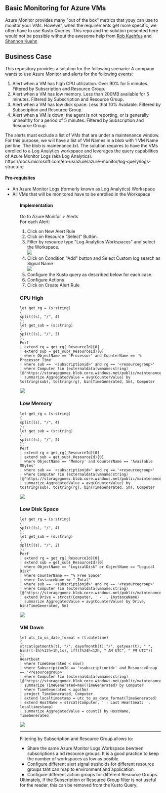 <h2>Basic Monitoring for Azure VMs</h2>
Azure Monitor provides many "out of the box" metrics that youy can use to monitor your VMs. However, when the requirements get more specific, we often have to use Kusto Queries.
This repo and the solution presented here would not be possible without the awesome help from <a href="https://github.com/rkuehfus">Rob Kuehfus</a> and <a href="https://github.com/sbkuehn">Shannon Kuehn</a>
<h2>Business Case</h2>
This repository provides a solution for the following scenario: A company wants to use Azure Monitor and alerts for the following events:
<ol>
<li>Alert when a VM has high CPU utilization. Over 90% for 5 minutes.  Filtered by Subscription and Resource Group.
<li>Alert when a VM has low memory. Less than 200MB available for 5 minutes. Filtered by Subscription and Resource Group.
<li>Alert when a VM has low disk space. Less that 10% Available.  Filtered by Subscription and Resource Group.
<li>Alert when a VM is down, the agent is not reporting, or is generally unhealthy for a period of 5 minutes.  Filtered by Subscription and Resource Group.
</ol>
The alerts must exclude a list of VMs that are under a maintenance window.  For this purpose, we will have a list of VM Names in a blob with 1 VM Name per line.  The blob is mainenance.txt.
The solution requires to have the VMs enrolled to a Log Analytics workspace and leverages the query capabilities of Azure Monitor Logs (aka Log Analytics). <br/>
https://docs.microsoft.com/en-us/azure/azure-monitor/log-query/logs-structure

<h4>Pre-requisites</h4>
<ul>
<li>An Azure Monitor Logs (formerly known as Log Analytics) Workspace
<li>All VMs that will be monitored have to be enrolled in the Workspace
<ul>
<h4>Implementation</h4>
Go to Azure Monitor > Alerts<br/>
For each Alert:
<ol>
<li>Click on New Alert Rule
<li>Click on Resource "Select" Button.
<li>Filter by resource type "Log Analytics Workspaces" and select the Workspace.<br/>
<img src="https://storagegomez.blob.core.windows.net/public/images/alertrule.png"/>
<li>Click on Condition "Add" button and Select Custom log search as Signal Name<br/>
<img src="https://storagegomez.blob.core.windows.net/public/images/customlogsearch.png"/>
<li>Configure the Kusto query as described below for each case.
<li>Configure Actions
<li>Click on Create Alert Rule
</ol>

<h3>CPU High</h3>

```
let get_rg = (s:string)
{
split((s), "/", 4)
};
let get_sub = (s:string)
{
split((s), "/", 2)
};
Perf
| extend rg = get_rg(_ResourceId)[0]
| extend sub = get_sub(_ResourceId)[0]
| where ObjectName == 'Processor' and CounterName == '% Processor Time'
| where sub == '<subscriptionid>' and rg == '<resourcegroup>'
| where Computer !in (externaldata(vmname:string) [@"https://storagegomez.blob.core.windows.net/public/maintenance.txt"])
| summarize AggregatedValue = avg(CounterValue) by tostring(sub), tostring(rg), bin(TimeGenerated, 5m), Computer
```
<img src="https://storagegomez.blob.core.windows.net/public/images/cpuhigh.png"/>

<h3>Low Memory</h3>

```
let get_rg = (s:string)
{
split((s), "/", 4)
};
let get_sub = (s:string)
{
split((s), "/", 2)
};
Perf
| extend rg = get_rg(_ResourceId)[0]
| extend sub = get_sub(_ResourceId)[0]
| where ObjectName == 'Memory' and CounterName == 'Available MBytes' 
| where sub == '<subscriptionid>' and rg == '<resourcegroup>'
| where Computer !in (externaldata(vmname:string) [@"https://storagegomez.blob.core.windows.net/public/maintenance.txt"])
| summarize AggregatedValue = avg(CounterValue) by tostring(sub), tostring(rg), bin(TimeGenerated, 5m), Computer
```
<img src="https://storagegomez.blob.core.windows.net/public/images/memlow.png"/>

<h3>Low Disk Space</h3>

```
let get_rg = (s:string)
{
split((s), "/", 4)
};
let get_sub = (s:string)
{
split((s), "/", 2)
};
Perf
| extend rg = get_rg(_ResourceId)[0]
| extend sub = get_sub(_ResourceId)[0]
| where ObjectName == "LogicalDisk" or ObjectName == "Logical Disk"
| where CounterName == "% Free Space"
| where InstanceName <> "_Total"
| where sub == '<subscriptionid>' and rg == '<resourcegroup>'
| where Computer !in (externaldata(vmname:string) [@"https://storagegomez.blob.core.windows.net/public/maintenance.txt"])
| extend Drive = strcat(Computer, ' - ', InstanceName)
| summarize AggregatedValue = avg(CounterValue) by Drive, bin(TimeGenerated, 5m)
```
<img src="https://storagegomez.blob.core.windows.net/public/images/disklow.png"/>

<h3>VM Down</h3>

```
let utc_to_us_date_format = (t:datetime)
{
strcat(getmonth(t), "/", dayofmonth(t),"/", getyear(t), " ",
bin((t-1h)%12h+1h,1s), iff(t%24h<12h, " AM UTC", " PM UTC"))
};
Heartbeat
| where TimeGenerated < now()
| where SubscriptionId == '<subscriptionid>' and ResourceGroup == '<resourcegroup>'
| where Computer !in (externaldata(vmname:string) [@"https://storagegomez.blob.core.windows.net/public/maintenance.txt"])
| summarize TimeGenerated=max(TimeGenerated) by Computer
| where TimeGenerated < ago(5m)
| project TimeGenerated, Computer
| extend localtimestamp = utc_to_us_date_format(TimeGenerated)
| extend HostName = strcat(Computer, ' - Last Heartbeat: ', localtimestamp)
| summarize AggregatedValue = count() by HostName, TimeGenerated
```
<img src="https://storagegomez.blob.core.windows.net/public/images/vmdown.png"/>

<hr>

Filtering by Subscription and Resource Group allows to:
<ul>
<li>Share the same Azure Monitor Logs Workspace bewteen subscriptions a nd resource groups.  It is a good practice to keep the number of workspaces as low as posible.
<li>Configure different alert signal tresholds for different resource groups taht can map to environment and application.
<li>Configure different action groups for different Resource Groups.
</ul>
Ultimately, if the Subscription or Resource Group filter is not useful for the reader, this can be removed from the Kusto Query.


